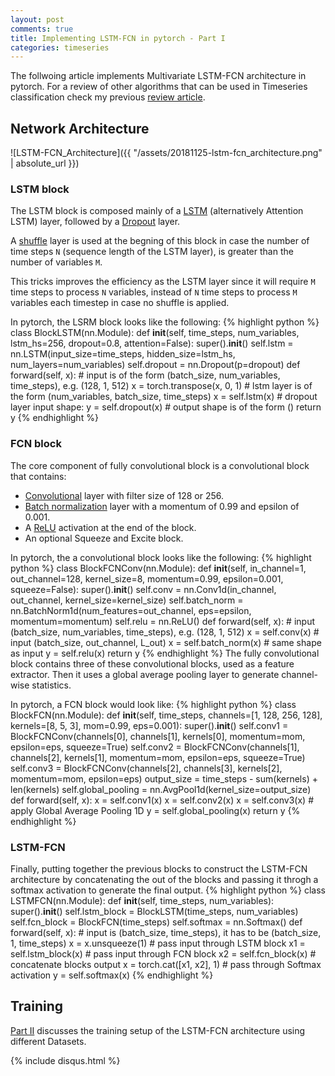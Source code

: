 ```yaml
---
layout: post
comments: true
title: Implementing LSTM-FCN in pytorch - Part I
categories: timeseries
---
```


The follwoing article implements Multivariate LSTM-FCN architecture in pytorch. For a review of other algorithms that can be used in Timeseries classification check my previous [review article]().

## Network Architecture

![LSTM-FCN_Architecture]({{ "/assets/20181125-lstm-fcn_architecture.png" | absolute_url }})

### LSTM block

The LSTM block is composed mainly of a [LSTM](https://pytorch.org/docs/stable/nn.html#lstm) (alternatively Attention LSTM) layer, followed by a [Dropout](https://pytorch.org/docs/stable/nn.html#dropout) layer.

A [shuffle](https://pytorch.org/docs/stable/tensors.html?highlight=transpose#torch.Tensor.transpose) layer is used at the begning of this block in case the number of time steps `N` (sequence length of the LSTM layer), is greater than the number of variables `M`.

This tricks improves the efficiency as the LSTM layer since it will require `M` time steps to process `N` variables, instead of `N` time steps to process `M` variables each timestep in case no shuffle is applied.

In pytorch, the LSRM block looks like the following:
{% highlight python %}
class BlockLSTM(nn.Module):
    def __init__(self, time_steps, num_variables, lstm_hs=256, dropout=0.8, attention=False):
        super().__init__()
        self.lstm = nn.LSTM(input_size=time_steps, hidden_size=lstm_hs, num_layers=num_variables)
        self.dropout = nn.Dropout(p=dropout)
    def forward(self, x):
        # input is of the form (batch_size, num_variables, time_steps), e.g. (128, 1, 512)
        x = torch.transpose(x, 0, 1)
        # lstm layer is of the form (num_variables, batch_size, time_steps)
        x = self.lstm(x)
        # dropout layer input shape:
        y = self.dropout(x)
        # output shape is of the form ()
        return y
{% endhighlight %}

### FCN block
The core component of fully convolutional block is a convolutional block that contains:
- [Convolutional](https://pytorch.org/docs/stable/nn.html#conv1d) layer with filter size of 128 or 256.
- [Batch normalization](https://pytorch.org/docs/stable/nn.html#batchnorm1d) layer with a momentum of 0.99 and epsilon of 0.001.
- A [ReLU](https://pytorch.org/docs/stable/nn.html#relu) activation at the end of the block.
- An optional Squeeze and Excite block.

In pytorch, the a convolutional block looks like the following:
{% highlight python %}
class BlockFCNConv(nn.Module):
    def __init__(self, in_channel=1, out_channel=128, kernel_size=8, momentum=0.99, epsilon=0.001, squeeze=False):
        super().__init__()
        self.conv = nn.Conv1d(in_channel, out_channel, kernel_size=kernel_size)
        self.batch_norm = nn.BatchNorm1d(num_features=out_channel, eps=epsilon, momentum=momentum)
        self.relu = nn.ReLU()
    def forward(self, x):
        # input (batch_size, num_variables, time_steps), e.g. (128, 1, 512)
        x = self.conv(x)
        # input (batch_size, out_channel, L_out)
        x = self.batch_norm(x)
        # same shape as input
        y = self.relu(x)
        return y
{% endhighlight %}
The fully convolutional block contains three of these convolutional blocks, used as a feature extractor. Then it uses a global average pooling layer to generate channel-wise statistics.

In pytorch, a FCN block would look like:
{% highlight python %}
class BlockFCN(nn.Module):
    def __init__(self, time_steps, channels=[1, 128, 256, 128], kernels=[8, 5, 3], mom=0.99, eps=0.001):
        super().__init__()
        self.conv1 = BlockFCNConv(channels[0], channels[1], kernels[0], momentum=mom, epsilon=eps, squeeze=True)
        self.conv2 = BlockFCNConv(channels[1], channels[2], kernels[1], momentum=mom, epsilon=eps, squeeze=True)
        self.conv3 = BlockFCNConv(channels[2], channels[3], kernels[2], momentum=mom, epsilon=eps)
        output_size = time_steps - sum(kernels) + len(kernels)
        self.global_pooling = nn.AvgPool1d(kernel_size=output_size)
    def forward(self, x):
        x = self.conv1(x)
        x = self.conv2(x)
        x = self.conv3(x)
        # apply Global Average Pooling 1D
        y = self.global_pooling(x)
        return y
{% endhighlight %}

### LSTM-FCN
Finally, putting together the previous blocks to construct the LSTM-FCN architecture by concatenating the out of the blocks and passing it throgh a softmax activation to generate the final output.
{% highlight python %}
class LSTMFCN(nn.Module):
    def __init__(self, time_steps, num_variables):
        super().__init__()
        self.lstm_block = BlockLSTM(time_steps, num_variables)
        self.fcn_block = BlockFCN(time_steps)
        self.softmax = nn.Softmax()
    def forward(self, x):
        # input is (batch_size, time_steps), it has to be (batch_size, 1, time_steps)
        x = x.unsqueeze(1)
        # pass input through LSTM block
        x1 = self.lstm_block(x)
        # pass input through FCN block
        x2 = self.fcn_block(x)
        # concatenate blocks output
        x = torch.cat([x1, x2], 1)
        # pass through Softmax activation
        y = self.softmax(x)
{% endhighlight %}

## Training
[Part II]() discusses the training setup of the LSTM-FCN architecture using different Datasets.

{% include disqus.html %}